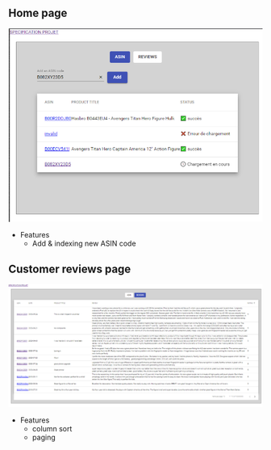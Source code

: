 ## Home page
![img](demo/Home.png)
* Features
  * Add & indexing new ASIN code 

## Customer reviews page
![img](demo/Reviews.png)
* Features
  * column sort
  * paging